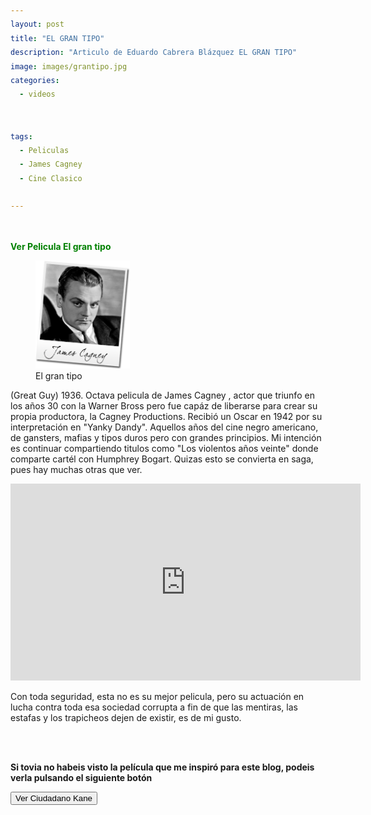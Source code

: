 ```yaml
---
layout: post
title: "EL GRAN TIPO"
description: "Articulo de Eduardo Cabrera Blázquez EL GRAN TIPO"
image: images/grantipo.jpg
categories:
  - videos
  

tags:
  - Peliculas
  - James Cagney
  - Cine Clasico
  
---
```

<a name="inicio-articulo">
<figure style="width: 70%" class="align-center">
  <img src="https://eduardo-cabrera.github.io/images/separador.png" alt="">
  </figure> 


<span style="color:green"> **Ver Pelicula  El gran tipo** </span>
<style>
div {
  text-align: justify;
  text-justify: inter-word;
  LINE-HEIGHT:1.6; 
}
</style>

<figure style="width: 30%" class="align-right">
 <img src="/images/grantipo2.png" alt="">
  <figcaption>El gran tipo</figcaption>
</figure> 

(Great Guy) 1936.  Octava pelicula de James Cagney , actor que triunfo en los años 30 con la Warner Bross pero fue capáz de liberarse para crear su propia productora, la Cagney Productions. Recibió un Oscar en 1942 por su interpretación en "Yanky Dandy". Aquellos años del cine negro americano, de gansters, mafias y tipos duros pero con grandes principios. Mi intención es continuar compartiendo titulos como "Los violentos años veinte" donde comparte cartél con Humphrey Bogart. Quizas esto se convierta en saga, pues hay muchas otras que ver.
<br/>



<iframe width="560" height="315" src="https://www.youtube.com/embed/RLi38q6h4vY" frameborder="0" allow="accelerometer; autoplay; encrypted-media; gyroscope; picture-in-picture" allowfullscreen></iframe>

<br/>

Con toda seguridad, esta no es su mejor pelicula, pero su actuación en lucha contra toda esa sociedad corrupta a fin de que las mentiras, las estafas y los trapicheos dejen de existir, es de mi gusto. 

<br/>
<br/>


**Si tovia no habeis visto la película que me inspiró para este blog, podeis verla pulsando el siguiente botón**
 


<input type="button" onclick="location.href='http://eduardo-cabrera.github.io/La-pelicula-Ciudadano-kane';" value="Ver Ciudadano Kane">



<div>
 
</div>